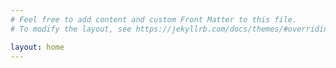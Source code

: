 ```yaml
---
# Feel free to add content and custom Front Matter to this file.
# To modify the layout, see https://jekyllrb.com/docs/themes/#overriding-theme-defaults

layout: home
---
```

<!-- <link rel="shortcut icon" type="image/x-icon" href="favicon.ico">
<img src="./zyed.jpg" width="140"> -->